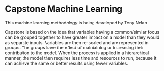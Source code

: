 Capstone Machine Learning
=========================

This machine learning methodology is being developed by Tony Nolan.

Capstone is based on the idea that variables having a common/similar
focus can be grouped together to have greater impact on a model than
they would as separate inputs. Variables are then re-scaled and are
represented in groups. The groups have the effect of maintaining or
increasing their contribution to the model. When the process is
applied in a hierarchical manner, the model then requires less time
and resources to run, because it can achieve the same or better
results using fewer variables.
